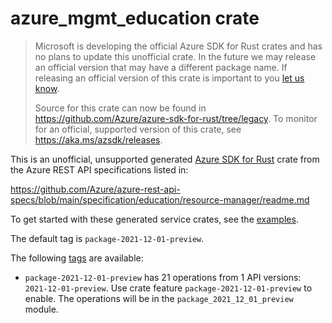 # azure_mgmt_education crate

> Microsoft is developing the official Azure SDK for Rust crates and has no plans to update this unofficial crate.
> In the future we may release an official version that may have a different package name.
> If releasing an official version of this crate is important to you [let us know](https://github.com/Azure/azure-sdk-for-rust/issues/new/choose).
>
> Source for this crate can now be found in <https://github.com/Azure/azure-sdk-for-rust/tree/legacy>.
> To monitor for an official, supported version of this crate, see <https://aka.ms/azsdk/releases>.

This is an unofficial, unsupported generated [Azure SDK for Rust](https://github.com/Azure/azure-sdk-for-rust/tree/legacy) crate from the Azure REST API specifications listed in:

https://github.com/Azure/azure-rest-api-specs/blob/main/specification/education/resource-manager/readme.md

To get started with these generated service crates, see the [examples](https://github.com/Azure/azure-sdk-for-rust/blob/legacy/services/README.md#examples).

The default tag is `package-2021-12-01-preview`.

The following [tags](https://github.com/Azure/azure-sdk-for-rust/blob/legacy/services/tags.md) are available:

- `package-2021-12-01-preview` has 21 operations from 1 API versions: `2021-12-01-preview`. Use crate feature `package-2021-12-01-preview` to enable. The operations will be in the `package_2021_12_01_preview` module.